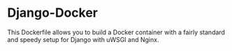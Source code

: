 # Django-Docker
This Dockerfile allows you to build a Docker container with a fairly standard and speedy setup for Django with uWSGI and Nginx.
